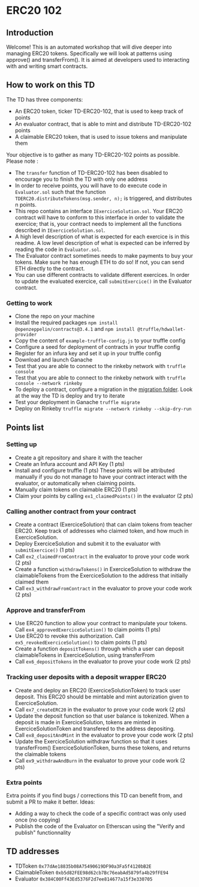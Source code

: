 # ERC20 102

## Introduction
Welcome! This is an automated workshop that will dive deeper into managing ERC20 tokens. Specifically we will look at patterns using approve() and transferFrom().
It is aimed at developers used to interacting with and writing smart contracts.

## How to work on this TD
The TD has three components:
- An ERC20 token, ticker TD-ERC20-102, that is used to keep track of points 
- An evaluator contract, that is able to mint and distribute TD-ERC20-102 points
- A claimable ERC20 token, that is used to issue tokens and manipulate them

Your objective is to gather as many TD-ERC20-102 points as possible. Please note :
- The `transfer` function of TD-ERC20-102 has been disabled to encourage you to finish the TD with only one address
- In order to receive points, you will have to do execute code in `Evaluator.sol` such that the function `TDERC20.distributeTokens(msg.sender, n);` is triggered, and distributes n points.
- This repo contains an interface `IExerciceSolution.sol`. Your ERC20 contract will have to conform to this interface in order to validate the exercice; that is, your contract needs to implement all the functions described in `IExerciceSolution.sol`. 
- A high level description of what is expected for each exercice is in this readme. A low level description of what is expected can be inferred by reading the code in `Evaluator.sol`.
- The Evaluator contract sometimes needs to make payments to buy your tokens. Make sure he has enough ETH to do so! If not, you can send ETH directly to the contract.
- You can use different contracts to validate different exercices. In order to update the evaluated exercice, call `submitExercice()` in the Evaluator contract.

### Getting to work
- Clone the repo on your machine
- Install the required packages `npm install @openzeppelin/contracts@3.4.1` and `npm install @truffle/hdwallet-provider`
- Copy the content of `example-truffle-config.js` to your truffle config
- Configure a seed for deployment of contracts in your truffle config
- Register for an infura key and set it up in your truffle config
- Download and launch Ganache
- Test that you are able to connect to the rinkeby network with `truffle console`
- Test that you are able to connect to the rinkeby network with `truffle console --network rinkeby`
- To deploy a contract, configure a migration in the [migration folder](migrations). Look at the way the TD is deploy and try to iterate
- Test your deployment in Ganache `truffle migrate`
- Deploy on Rinkeby `truffle migrate --network rinkeby --skip-dry-run`

## Points list
### Setting up
- Create a git repository and share it with the teacher
- Create an Infura account and API Key (1 pts)
- Install and configure truffle (1 pts)
These points will be attributed manually if you do not manage to have your contract interact with the evaluator, or automatically when claiming points.
- Manually claim tokens on claimable ERC20 (1 pts)
- Claim your points by calling `ex1_claimedPoints()` in the evaluator (2 pts)


### Calling another contract from your contract
- Create a contract (ExerciceSolution) that can claim tokens from teacher ERC20. Keep track of addresses who claimed token, and how much in ExerciceSolution.
- Deploy ExerciceSolution and submit it to the evaluator with  `submitExercice()` (1 pts)
- Call `ex2_claimedFromContract` in the evaluator to prove your code work (2 pts)
- Create a function `withdrawTokens()` in ExerciceSolution to withdraw the claimableTokens from the ExerciceSolution to the address that initially claimed them 
- Call `ex3_withdrawFromContract` in the evaluator to prove your code work (2 pts)

### Approve and transferFrom
- Use ERC20 function to allow your contract to manipulate your tokens. Call `ex4_approvedExerciceSolution()` to claim points (1 pts) 
- Use ERC20 to revoke this authorization. Call `ex5_revokedExerciceSolution()` to claim points (1 pts)
- Create a function `depositTokens()` through which a user can deposit claimableTokens in ExerciceSolution, using transferFrom  
- Call `ex6_depositTokens` in the evaluator to prove your code work (2 pts)

### Tracking user deposits with a deposit wrapper ERC20
- Create and deploy an ERC20 (ExerciceSolutionToken) to track user deposit. This ERC20 should be mintable and mint autorization given to ExerciceSolution. 
- Call `ex7_createERC20` in the evaluator to prove your code work (2 pts)
- Update the deposit function so that user balance is tokenized. When a deposit is made in ExerciceSolution, tokens are minted in ExerciceSolutionToken and transfered to the address depositing. 
- Call `ex8_depositAndMint` in the evaluator to prove your code work (2 pts)
- Update the ExerciceSolution withdraw function so that it uses transferFrom() ExerciceSolutionToken, burns these tokens, and returns the claimable tokens 
- Call `ex9_withdrawAndBurn` in the evaluator to prove your code work (2 pts)

### Extra points
Extra points if you find bugs / corrections this TD can benefit from, and submit a PR to make it better.  Ideas:
- Adding a way to check the code of a specific contract was only used once (no copying) 
- Publish the code of the Evaluator on Etherscan using the "Verify and publish" functionnality 

## TD addresses
- TDToken `0x77dAe18835b08A75490619DF90a3Fa5f4120bB2E`
- ClaimableToken `0xb5d82FEE98d62cb7Bc76eabAd5879fa4b29fFE94`
- Evaluator `0x384C00Ff43Ed5376F2d7ee814677a15f3e330705`

